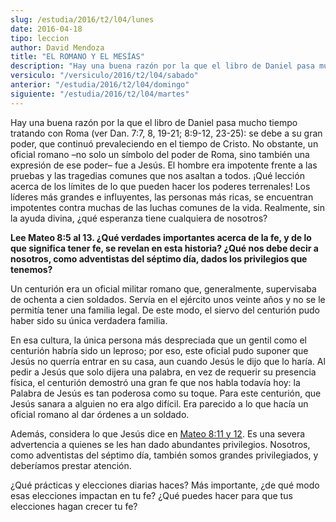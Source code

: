 ```yaml
---
slug: /estudia/2016/t2/l04/lunes
date: 2016-04-18
tipo: leccion
author: David Mendoza
title: "EL ROMANO Y EL MESÍAS"
description: "Hay una buena razón por la que el libro de Daniel pasa mucho tiempo tratando  con Roma (ver Dan. 7:7, 8, 19-21; 8:9-12, 23-25): se debe a su gran poder, que  continuó prevaleciendo en el tiempo de Cristo. No obstante, un oficial romano  –no solo un símbolo del poder de Roma..."
versiculo: "/versiculo/2016/t2/l04/sabado"
anterior: "/estudia/2016/t2/l04/domingo"
siguiente: "/estudia/2016/t2/l04/martes"
---
```


Hay una buena razón por la que el libro de Daniel pasa mucho tiempo tratando con Roma (ver Dan. 7:7, 8, 19-21; 8:9-12, 23-25): se debe a su gran poder, que continuó prevaleciendo en el tiempo de Cristo. No obstante, un oficial romano –no solo un símbolo del poder de Roma, sino también una expresión de ese poder– fue a Jesús. El hombre era impotente frente a las pruebas y las tragedias comunes que nos asaltan a todos. ¡Qué lección acerca de los límites de lo que pueden hacer los poderes terrenales! Los líderes más grandes e influyentes, las personas más ricas, se encuentran impotentes contra muchas de las luchas comunes de la vida. Realmente, sin la ayuda divina, ¿qué esperanza tiene cualquiera de nosotros?

**Lee Mateo 8:5 al 13. ¿Qué verdades importantes acerca de la fe, y de lo que significa tener fe, se revelan en esta historia? ¿Qué nos debe decir a nosotros, como adventistas del séptimo día, dados los privilegios que tenemos?**

Un centurión era un oficial militar romano que, generalmente, supervisaba de ochenta a cien soldados. Servía en el ejército unos veinte años y no se le permitía tener una familia legal. De este modo, el siervo del centurión pudo haber sido su única verdadera familia.

En esa cultura, la única persona más despreciada que un gentil como el centurión habría sido un leproso; por eso, este oficial pudo suponer que Jesús no querría entrar en su casa, aun cuando Jesús le dijo que lo haría. Al pedir a Jesús que solo dijera una palabra, en vez de requerir su presencia física, el centurión demostró una gran fe que nos habla todavía hoy: la Palabra de Jesús es tan poderosa como su toque. Para este centurión, que Jesús sanara a alguien no era algo difícil. Era parecido a lo que hacía un oficial romano al dar órdenes a un soldado.

Además, considera lo que Jesús dice en [Mateo 8:11 y 12](/bibia/40/8/11). Es una severa advertencia a quienes se les han dado abundantes privilegios. Nosotros, como adventistas del séptimo día, también somos grandes privilegiados, y deberíamos prestar atención.

¿Qué prácticas y elecciones diarias haces? Más importante, ¿de qué modo esas elecciones impactan en tu fe? ¿Qué puedes hacer para que tus elecciones hagan crecer tu fe?
